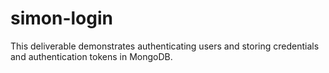 # simon-login

This deliverable demonstrates authenticating users and storing credentials and authentication tokens in MongoDB.

